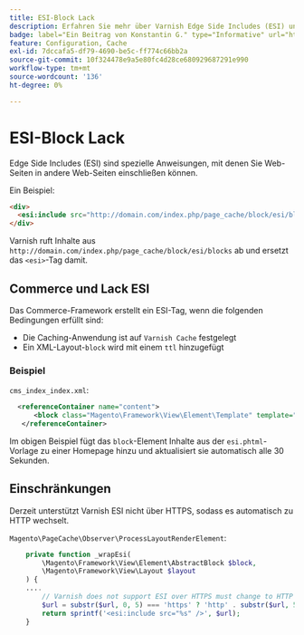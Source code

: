 ```yaml
---
title: ESI-Block Lack
description: Erfahren Sie mehr über Varnish Edge Side Includes (ESI) und darüber, wie Sie Web-Seiten für Adobe Commerce einbetten. Entdecken Sie die Implementierung und Optimierung von ESI-Blöcken.
badge: label="Ein Beitrag von Konstantin G." type="Informative" url="https://github.com/goivvy" tooltip="Konstantin G."
feature: Configuration, Cache
exl-id: 7dccafa5-df79-4690-be5c-ff774c66bb2a
source-git-commit: 10f324478e9a5e80fc4d28ce680929687291e990
workflow-type: tm+mt
source-wordcount: '136'
ht-degree: 0%

---
```


# ESI-Block Lack

Edge Side Includes (ESI) sind spezielle Anweisungen, mit denen Sie Web-Seiten in andere Web-Seiten einschließen können.

Ein Beispiel:

```html
<div>
  <esi:include src="http://domain.com/index.php/page_cache/block/esi/blocks"/>
</div>
```

Varnish ruft Inhalte aus `http://domain.com/index.php/page_cache/block/esi/blocks` ab und ersetzt das `<esi>`-Tag damit.

## Commerce und Lack ESI

Das Commerce-Framework erstellt ein ESI-Tag, wenn die folgenden Bedingungen erfüllt sind:

- Die Caching-Anwendung ist auf `Varnish Cache` festgelegt
- Ein XML-Layout-`block` wird mit einem `ttl` hinzugefügt

### Beispiel

`cms_index_index.xml`:

```xml
  <referenceContainer name="content">
      <block class="Magento\Framework\View\Element\Template" template="Magento_Paypal::esi.phtml" ttl="30"/>
   </referenceContainer>
```

Im obigen Beispiel fügt das `block`-Element Inhalte aus der `esi.phtml`-Vorlage zu einer Homepage hinzu und aktualisiert sie automatisch alle 30 Sekunden.

## Einschränkungen

Derzeit unterstützt Varnish ESI nicht über HTTPS, sodass es automatisch zu HTTP wechselt.

`Magento\PageCache\Observer\ProcessLayoutRenderElement`:

```php
    private function _wrapEsi(
        \Magento\Framework\View\Element\AbstractBlock $block,
        \Magento\Framework\View\Layout $layout
    ) {
    ....
        // Varnish does not support ESI over HTTPS must change to HTTP
        $url = substr($url, 0, 5) === 'https' ? 'http' . substr($url, 5) : $url;
        return sprintf('<esi:include src="%s" />', $url);
    }
```
